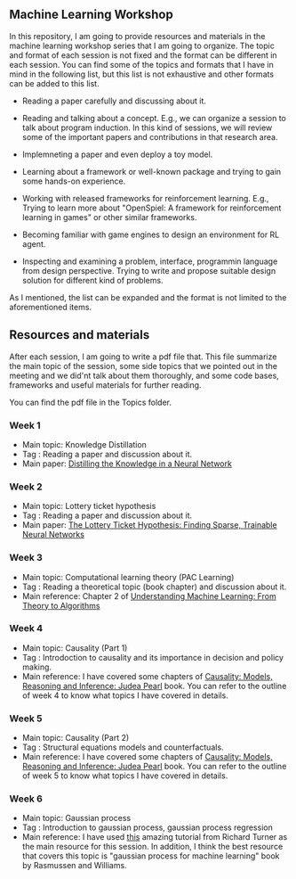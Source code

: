 ## Machine Learning Workshop

In this repository, I am going to provide resources and materials in the machine learning workshop series that I am going to organize.
The topic and format of each session is not fixed and the format can be different in each session. You can find some of the topics and formats
that I have in mind in the following list, but this list is not exhaustive and other formats can be added to this list. 

- Reading a paper carefully and discussing about it.

- Reading and talking about a concept. E.g., we can organize a session to talk about program induction. In this kind of sessions, we will
review some of the important papers and contributions in that research area.

- Implemneting a paper and even deploy a toy model. 

- Learning about a framework or well-known package and trying to gain some hands-on experience.

- Working with released frameworks for reinforcement learning. E.g., Trying to learn more about "OpenSpiel: A framework for reinforcement learning in games"
or other similar frameworks.

- Becoming familiar with game engines to design an environment for RL agent. 

- Inspecting and examining a problem, interface, programmin language from design perspective. Trying to write and propose suitable design
solution for different kind of problems.

As I mentioned, the list can be expanded and the format is not limited to the aforementioned items.

## Resources and materials

After each session, I am going to write a pdf file that. This file summarize the main topic of the session, some side topics that we pointed out in the 
meeting and we did'nt talk about them thoroughly, and some code bases, frameworks and useful materials for further reading. 

You can find the pdf file in the Topics folder.

### Week 1
- Main topic: Knowledge Distillation
- Tag : Reading a paper and discussion about it. 
- Main paper: [Distilling the Knowledge in a Neural Network](https://arxiv.org/abs/1503.02531)

### Week 2
- Main topic: Lottery ticket hypothesis
- Tag : Reading a paper and discussion about it. 
- Main paper: [The Lottery Ticket Hypothesis: Finding Sparse, Trainable Neural Networks](https://arxiv.org/abs/1803.03635)


### Week 3
- Main topic: Computational learning theory (PAC Learning)
- Tag : Reading a theoretical topic (book chapter) and discussion about it. 
- Main reference: Chapter 2 of [Understanding Machine Learning: From Theory to Algorithms](https://www.cs.huji.ac.il/~shais/UnderstandingMachineLearning/understanding-machine-learning-theory-algorithms.pdf)

### Week 4
- Main topic: Causality (Part 1)
- Tag : Introdoction to causality and its importance in decision and policy making. 
- Main reference: I have covered some chapters of [Causality: Models, Reasoning and Inference: Judea Pearl](https://www.amazon.com/Causality-Reasoning-Inference-Judea-Pearl/dp/052189560X) book. You can refer to the outline of week 4 to know what topics I have covered in details. 

### Week 5
- Main topic: Causality (Part 2)
- Tag : Structural equations models and counterfactuals. 
- Main reference: I have covered some chapters of [Causality: Models, Reasoning and Inference: Judea Pearl](https://www.amazon.com/Causality-Reasoning-Inference-Judea-Pearl/dp/052189560X) book. You can refer to the outline of week 5 to know what topics I have covered in details. 

### Week 6
- Main topic: Gaussian process
- Tag : Introduction to gaussian process, gaussian process regression 
- Main reference: I have used [this](https://www.youtube.com/watch?v=92-98SYOdlY) amazing tutorial from Richard Turner as the main resource for this session. 
In addition, I think the best resource that covers this topic is "gaussian process for machine learning" book by Rasmussen and Williams. 